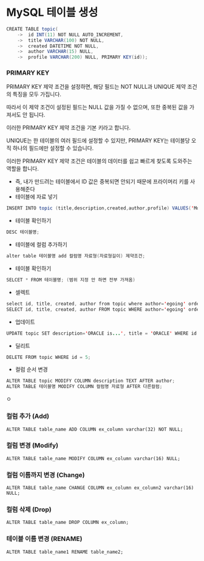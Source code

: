# MySQL 테이블 생성

```java
CREATE TABLE topic(
    ->  id INT(11) NOT NULL AUTO_INCREMENT,
    ->  title VARCHAR(100) NOT NULL,
    ->  created DATETIME NOT NULL,
    ->  author VARCHAR(15) NULL,
    ->  profile VARCHAR(200) NULL, PRIMARY KEY(id));
```

### PRIMARY KEY

PRIMARY KEY 제약 조건을 설정하면, 해당 필드는 NOT NULL과 UNIQUE 제약 조건의 특징을 모두 가집니다.

따라서 이 제약 조건이 설정된 필드는 NULL 값을 가질 수 없으며, 또한 중복된 값을 가져서도 안 됩니다.

이러한 PRIMARY KEY 제약 조건을 기본 키라고 합니다.

UNIQUE는 한 테이블의 여러 필드에 설정할 수 있지만, PRIMARY KEY는 테이블당 오직 하나의 필드에만 설정할 수 있습니다.

이러한 PRIMARY KEY 제약 조건은 테이블의 데이터를 쉽고 빠르게 찾도록 도와주는 역할을 합니다.

- 즉, 내가 만드려는 테이블에서 ID 값은 중복되면 안되기 때문에 프라이머리 키를 사용해준다
- 테이블에 자료 넣기

```java
INSERT INTO topic (title,description,created,author,profile) VALUES('MongoDB', 'MongoDB is...', now(), 'egoing', 'developer');
```

- 테이블 확인하기

```java
DESC 테이블명;
```

- 테이블에 컬럼 추가하기

```java
alter table 테이블명 add 컬럼명 자료형(자료형길이) 제약조건;
```

- 테이블 확인하기

```java
SELCET * FROM 테이블명; (범위 지정 안 하면 전부 가져옴)
```

- 셀렉트

```java
select id, title, created, author from topic where author='egoing' order by id desc;
SELECT id, title, created, author FROM topic WHERE author='egoing' order by id DESC LIMIT 2;
```

- 업데이트

```java
UPDATE topic SET description='ORACLE is...', title = 'ORACLE' WHERE id = 2;
```

- 딜리트

```java
DELETE FROM topic WHERE id = 5;
```

- 컬럼 순서 변경

```java
ALTER TABLE topic MODIFY COLUMN description TEXT AFTER author;
ALTER TABLE 테이블명 MODIFY COLUMN 컬럼명 자료형 AFTER 다른컬럼;
```

ㅇ

### **컬럼 추가 (Add)**

```
ALTER TABLE table_name ADD COLUMN ex_column varchar(32) NOT NULL;
```

### **컬럼 변경 (Modify)**

```
ALTER TABLE table_name MODIFY COLUMN ex_column varchar(16) NULL;
```

### **컬럼 이름까지 변경 (Change)**

```
ALTER TABLE table_name CHANGE COLUMN ex_column ex_column2 varchar(16) NULL;
```

### **컬럼 삭제 (Drop)**

```
ALTER TABLE table_name DROP COLUMN ex_column;
```

### **테이블 이름 변경 (RENAME)**

```
ALTER TABLE table_name1 RENAME table_name2;
```

